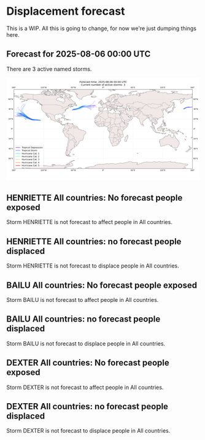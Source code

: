 # Displacement forecast

This is a WIP. All this is going to change, for now we're just dumping things here.

## Forecast for 2025-08-06 00:00 UTC

There are 3 active named storms.

![Active storm ensemble tracks](ECMWF_TC_tracks_20250806000000.png)


## HENRIETTE All countries: No forecast people exposed

Storm HENRIETTE is not forecast to affect people in All countries.


## HENRIETTE All countries: no forecast people displaced

Storm HENRIETTE is not forecast to displace people in All countries.


## BAILU All countries: No forecast people exposed

Storm BAILU is not forecast to affect people in All countries.


## BAILU All countries: no forecast people displaced

Storm BAILU is not forecast to displace people in All countries.


## DEXTER All countries: No forecast people exposed

Storm DEXTER is not forecast to affect people in All countries.


## DEXTER All countries: no forecast people displaced

Storm DEXTER is not forecast to displace people in All countries.


